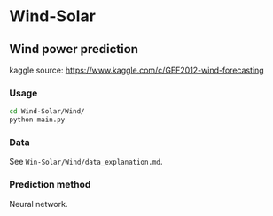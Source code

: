 # Wind-Solar





## Wind power prediction
kaggle source: https://www.kaggle.com/c/GEF2012-wind-forecasting

### Usage
```bash
cd Wind-Solar/Wind/
python main.py
```
### Data
See `Win-Solar/Wind/data_explanation.md`.

### Prediction method
Neural network.
